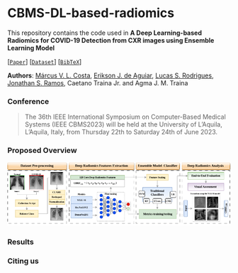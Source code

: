 # CBMS-DL-based-radiomics

This repository contains the code used in **A Deep Learning-based Radiomics for COVID-19 Detection from CXR images using Ensemble Learning Model**

[[`Paper`]()] [[`Dataset`](https://github.com/usmarcv/CBMS-DL-based-radiomics/tree/main/dataset_script)] [[`BibTeX`](#citing-us)]

**Authors**: [Márcus V. L. Costa](https://github.com/usmarcv), [Erikson J. de Aguiar](https://github.com/eriksonJAguiar), [Lucas S. Rodrigues](https://github.com/lsrusp), [Jonathan S. Ramos](https://github.com/JonathanRamos), Caetano Traina Jr. and Agma J. M. Traina

### Conference
> The 36th IEEE International Symposium on Computer-Based Medical Systems (IEEE CBMS2023) will be held at the University of L’Aquila, L’Aquila, Italy, from Thursday 22th to Saturday 24th of June 2023.

### Proposed Overview

<p align='center'>
  <img src="./workflow.png">
<p>
  
### Results
  

  

### Citing us
